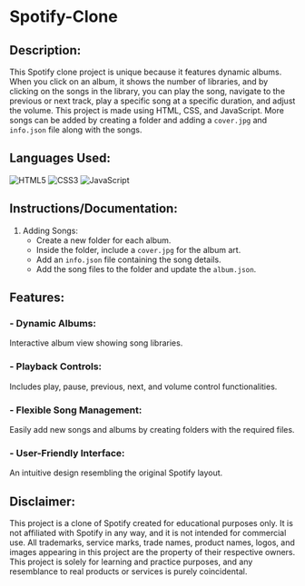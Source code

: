 # Spotify-Clone

## Description:
This Spotify clone project is unique because it features dynamic albums. When you click on an album, it shows the number of libraries, and by clicking on the songs in the library, you can play the song, navigate to the previous or next track, play a specific song at a specific duration, and adjust the volume. This project is made using HTML, CSS, and JavaScript. More songs can be added by creating a folder and adding a `cover.jpg` and `info.json` file along with the songs.

## Languages Used:
![HTML5](https://img.shields.io/badge/html-%23E34F26.svg?style=for-the-badge&logo=html5&logoColor=white) ![CSS3](https://img.shields.io/badge/css-%231572B6.svg?style=for-the-badge&logo=css3&logoColor=white)  ![JavaScript](https://img.shields.io/badge/javascript-%23323330.svg?style=for-the-badge&logo=javascript&logoColor=%23F7DF1E)
## Instructions/Documentation:
1. Adding Songs:
   - Create a new folder for each album.
   - Inside the folder, include a `cover.jpg` for the album art.
   - Add an `info.json` file containing the song details.
   - Add the song files to the folder and update the `album.json`.

## Features:
### - Dynamic Albums: 
Interactive album view showing song libraries.
### - Playback Controls: 
Includes play, pause, previous, next, and volume control functionalities.
### - Flexible Song Management: 
Easily add new songs and albums by creating folders with the required files.
### - User-Friendly Interface: 
An intuitive design resembling the original Spotify layout.

## Disclaimer:
This project is a clone of Spotify created for educational purposes only. It is not affiliated with Spotify in any way, and it is not intended for commercial use. All trademarks, service marks, trade names, product names, logos, and images appearing in this project are the property of their respective owners. This project is solely for learning and practice purposes, and any resemblance to real products or services is purely coincidental.
